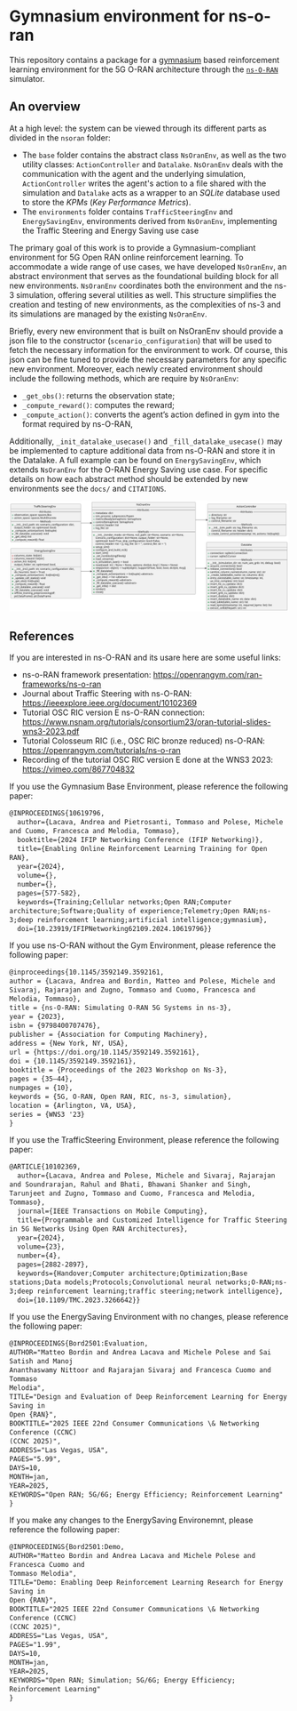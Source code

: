 # Gymnasium environment for ns-o-ran

This repository contains a package for a [gymnasium](https://gymnasium.farama.org/) based reinforcement learning environment for the 5G O-RAN architecture through the [`ns-O-RAN`](https://openrangym.com/ran-frameworks/ns-o-ran) simulator.

## An overview

At a high level: the system can be viewed through its different parts as divided in the `nsoran` folder:

+ The `base` folder contains the abstract class `NsOranEnv`, as well as the two utility classes: `ActionController` and `Datalake`. `NsOranEnv` deals with the communication with the agent and the underlying simulation, `ActionController` writes the agent's action to a file shared with the simulation and `Datalake` acts as a wrapper to an *SQLite* database used to store the *KPMs* (*Key Performance Metrics*).
+ The `environments` folder contains `TrafficSteeringEnv` and `EnergySavingEnv`, environments derived from `NsOranEnv`, implementing the Traffic Steering and Energy Saving use case

The primary goal of this work is to provide a Gymnasium-compliant environment for 5G Open RAN online reinforcement learning. To accommodate a wide range of use cases, we have developed `NsOranEnv`, an abstract environment that serves as the foundational building block for all new environments. `NsOranEnv` coordinates both the environment and the ns-3 simulation, offering several utilities as well. This structure simplifies the creation and testing of new environments, as the complexities of ns-3 and its simulations are managed by the existing `NsOranEnv`.

Briefly, every new environment that is built on NsOranEnv should provide a json file to the constructor (`scenario_configuration`) that will be used to fetch the necessary information for the environment to work. Of course, this json can be fine tuned to provide the necessary parameters for any specific new environment. Moreover, each newly created environment should include the following methods, which are require by `NsOranEnv`:

+ `_get_obs()`: returns the observation state;
+ `_compute_reward()`: computes the reward;
+ `_compute_action()`: converts the agent’s action defined in gym into the format required by ns-O-RAN,

Additionally, `_init_datalake_usecase()` and `_fill_datalake_usecase()`  may be implemented to capture additional data from ns-O-RAN and store it in the Datalake.
A full example can be found on `EnergySavingEnv`, which extends `NsOranEnv` for the O-RAN Energy Saving use case. For specific details on how each abstract method should be extended by new environments see the `docs/` and `CITATIONS`.

![](./docs/environment.svg)

## References

If you are interested in ns-O-RAN and its usare here are some useful links:

+ ns-o-RAN framework presentation: <https://openrangym.com/ran-frameworks/ns-o-ran>
+ Journal about Traffic Steering with ns-O-RAN: <https://ieeexplore.ieee.org/document/10102369>
+ Tutorial OSC RIC version E ns-O-RAN connection: <https://www.nsnam.org/tutorials/consortium23/oran-tutorial-slides-wns3-2023.pdf>
+ Tutorial Colosseum RIC (i.e., OSC RIC bronze reduced) ns-O-RAN: <https://openrangym.com/tutorials/ns-o-ran>
+ Recording of the tutorial OSC RIC version E done at the WNS3 2023: <https://vimeo.com/867704832>

If you use the Gymnasium Base Environment, please reference the following paper:

```text
@INPROCEEDINGS{10619796,
  author={Lacava, Andrea and Pietrosanti, Tommaso and Polese, Michele and Cuomo, Francesca and Melodia, Tommaso},
  booktitle={2024 IFIP Networking Conference (IFIP Networking)}, 
  title={Enabling Online Reinforcement Learning Training for Open RAN}, 
  year={2024},
  volume={},
  number={},
  pages={577-582},
  keywords={Training;Cellular networks;Open RAN;Computer architecture;Software;Quality of experience;Telemetry;Open RAN;ns-3;deep reinforcement learning;artificial intelligence;gymnasium},
  doi={10.23919/IFIPNetworking62109.2024.10619796}}
```

If you use ns-O-RAN without the Gym Environment, please reference the following paper:

```text
@inproceedings{10.1145/3592149.3592161,
author = {Lacava, Andrea and Bordin, Matteo and Polese, Michele and Sivaraj, Rajarajan and Zugno, Tommaso and Cuomo, Francesca and Melodia, Tommaso},
title = {ns-O-RAN: Simulating O-RAN 5G Systems in ns-3},
year = {2023},
isbn = {9798400707476},
publisher = {Association for Computing Machinery},
address = {New York, NY, USA},
url = {https://doi.org/10.1145/3592149.3592161},
doi = {10.1145/3592149.3592161},
booktitle = {Proceedings of the 2023 Workshop on Ns-3},
pages = {35–44},
numpages = {10},
keywords = {5G, O-RAN, Open RAN, RIC, ns-3, simulation},
location = {Arlington, VA, USA},
series = {WNS3 '23}
}
```

If you use the TrafficSteering Environment, please reference the following paper:

```text
@ARTICLE{10102369,
  author={Lacava, Andrea and Polese, Michele and Sivaraj, Rajarajan and Soundrarajan, Rahul and Bhati, Bhawani Shanker and Singh, Tarunjeet and Zugno, Tommaso and Cuomo, Francesca and Melodia, Tommaso},
  journal={IEEE Transactions on Mobile Computing}, 
  title={Programmable and Customized Intelligence for Traffic Steering in 5G Networks Using Open RAN Architectures}, 
  year={2024},
  volume={23},
  number={4},
  pages={2882-2897},
  keywords={Handover;Computer architecture;Optimization;Base stations;Data models;Protocols;Convolutional neural networks;O-RAN;ns-3;deep reinforcement learning;traffic steering;network intelligence},
  doi={10.1109/TMC.2023.3266642}}
  ```

If you use the EnergySaving Environment with no changes, please reference the following paper:

```text
@INPROCEEDINGS{Bord2501:Evaluation,
AUTHOR="Matteo Bordin and Andrea Lacava and Michele Polese and Sai Satish and Manoj
Ananthaswamy Nittoor and Rajarajan Sivaraj and Francesca Cuomo and Tommaso
Melodia",
TITLE="Design and Evaluation of Deep Reinforcement Learning for Energy Saving in
Open {RAN}",
BOOKTITLE="2025 IEEE 22nd Consumer Communications \& Networking Conference (CCNC)
(CCNC 2025)",
ADDRESS="Las Vegas, USA",
PAGES="5.99",
DAYS=10,
MONTH=jan,
YEAR=2025,
KEYWORDS="Open RAN; 5G/6G; Energy Efficiency; Reinforcement Learning"
}
```

If you make any changes to the EnergySaving Environemnt, please reference the following paper:

```text
@INPROCEEDINGS{Bord2501:Demo,
AUTHOR="Matteo Bordin and Andrea Lacava and Michele Polese and Francesca Cuomo and
Tommaso Melodia",
TITLE="Demo: Enabling Deep Reinforcement Learning Research for Energy Saving in
Open {RAN}",
BOOKTITLE="2025 IEEE 22nd Consumer Communications \& Networking Conference (CCNC)
(CCNC 2025)",
ADDRESS="Las Vegas, USA",
PAGES="1.99",
DAYS=10,
MONTH=jan,
YEAR=2025,
KEYWORDS="Open RAN; Simulation; 5G/6G; Energy Efficiency; Reinforcement Learning"
}
```
